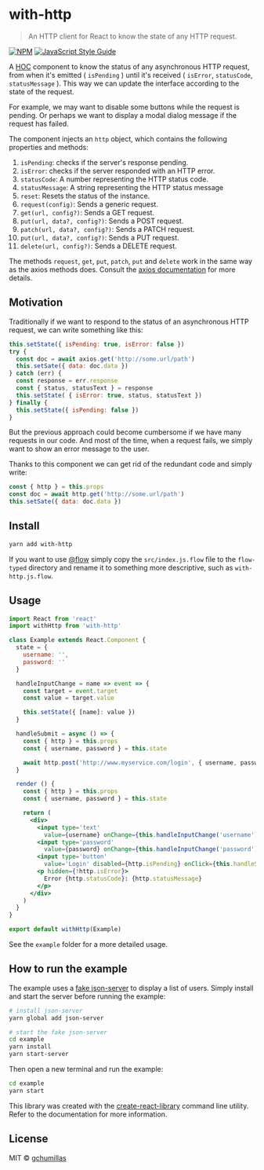 # with-http

> An HTTP client for React to know the state of any HTTP request.

[![NPM](https://img.shields.io/npm/v/with-http.svg)](https://www.npmjs.com/package/with-http) [![JavaScript Style Guide](https://img.shields.io/badge/code_style-standard-brightgreen.svg)](https://standardjs.com)

A [HOC](https://reactjs.org/docs/higher-order-components.html) component to know the status of any asynchronous HTTP request, from when it's emitted ( `isPending` ) until it's received ( `isError`, `statusCode`, `statusMessage` ). This way we can update the interface according to the state of the request.

For example, we may want to disable some buttons while the request is pending. Or perhaps we want to display a modal dialog message if the request has failed.

The component injects an `http` object, which contains the following properties and methods:

  1. `isPending`: checks if the server's response pending.
  2. `isError`: checks if the server responded with an HTTP error.
  3. `statusCode`: A number representing the HTTP status code.
  4. `statusMessage`: A string representing the HTTP status message
  5. `reset`: Resets the status of the instance.
  6. `request(config)`: Sends a generic request.
  7. `get(url, config?)`: Sends a GET request.
  8. `put(url, data?, config?)`: Sends a POST request.
  9. `patch(url, data?, config?)`: Sends a PATCH request.
  10. `put(url, data?, config?)`: Sends a PUT request.
  11. `delete(url, config?)`: Sends a DELETE request.

The methods `request`, `get`, `put`, `patch`, `put` and  `delete` work in the same way as the axios methods does. Consult the [axios documentation](https://github.com/axios/axios) for more details.

## Motivation

Traditionally if we want to respond to the status of an asynchronous HTTP request, we can write something like this:

```JavaScript
this.setState({ isPending: true, isError: false })
try {
  const doc = await axios.get('http://some.url/path')
  this.setSate({ data: doc.data })
} catch (err) {
  const response = err.response
  const { status, statusText } = response
  this.setState( { isError: true, status, statusText })
} finally {
  this.setState({ isPending: false })
}
```

But the previous approach could become cumbersome if we have many requests in our code. And most of the time, when a request fails, we simply want to show an error message to the user.

Thanks to this component we can get rid of the redundant code and simply write:

```JavaScript
const { http } = this.props
const doc = await http.get('http://some.url/path')
this.setSate({ data: doc.data })
```

## Install

```bash
yarn add with-http
```

If you want to use [@flow](https://flow.org/en/) simply copy the `src/index.js.flow` file to the `flow-typed` directory and rename it to something more descriptive, such as `with-http.js.flow`.

## Usage

```jsx
import React from 'react'
import withHttp from 'with-http'

class Example extends React.Component {
  state = {
    username: '',
    password: ''
  }

  handleInputChange = name => event => {
    const target = event.target
    const value = target.value

    this.setState({ [name]: value })
  }

  handleSubmit = async () => {
    const { http } = this.props
    const { username, password } = this.state

    await http.post('http://www.myservice.com/login', { username, password })
  }

  render () {
    const { http } = this.props
    const { username, password } = this.state

    return (
      <div>
        <input type='text'
          value={username} onChange={this.handleInputChange('username')} />
        <input type='password'
          value={password} onChange={this.handleInputChange('password')} />
        <input type='button'
          value='Login' disabled={http.isPending} onClick={this.handleSubmit} />
        <p hidden={!http.isError}>
          Error {http.statusCode}: {http.statusMessage}
        </p>
      </div>
    )
  }
}

export default withHttp(Example)
```

See the `example` folder for a more detailed usage.

## How to run the example

The example uses a [fake json-server](https://github.com/typicode/json-server) to display a list of users. Simply install and start the server before running the example:

```bash
# install json-server
yarn global add json-server

# start the fake json-server
cd example
yarn install
yarn start-server
```

Then open a new terminal and run the example:
```bash
cd example
yarn start
```

This library was created with the [create-react-library](https://www.npmjs.com/package/create-react-library) command line utility. Refer to the documentation for more information.

## License

MIT © [gchumillas](https://github.com/gchumillas)
